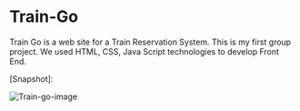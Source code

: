 # Train-Go
Train Go is a web site for a Train Reservation System. This is my first group project. We used HTML, CSS, Java Script technologies to develop Front End.

[Snapshot]:



![Train-go-image](https://github.com/avishkaniroshana/Train-Go/assets/113366097/4ad326c9-b1a4-48db-aba3-40a5859a8c0d)
